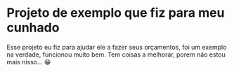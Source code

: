 # Projeto de exemplo que fiz para meu cunhado
Esse projeto eu fiz para ajudar ele a fazer seus orçamentos, foi um exemplo na verdade, funcionou muito bem. Tem coisas a melhorar, porem não estou mais nisso... 😁
